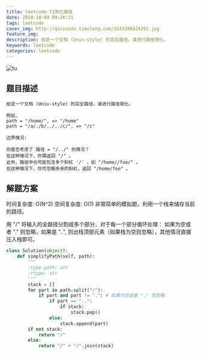 ```yaml
---
title: leetcode-71简化路径
date: 2018-10-09 09:26:21
tags: leetcode
cover_img: http://qiniucdn.timilong.com/1543288424292.jpg
feature_img:
description: 给定一个文档 (Unix-style) 的完全路径，请进行路径简化。
keywords: leetcode
categories: leetcode
---
```


![tu](http://qiniucdn.timilong.com/1543288424292.jpg)

## 题目描述
```
给定一个文档 (Unix-style) 的完全路径，请进行路径简化。

例如，
path = "/home/", => "/home"
path = "/a/./b/../../c/", => "/c"

边界情况:

你是否考虑了 路径 = "/../" 的情况？
在这种情况下，你需返回 "/" 。
此外，路径中也可能包含多个斜杠 '/' ，如 "/home//foo/" 。
在这种情况下，你可忽略多余的斜杠，返回 "/home/foo" 。
```

## 解题方案
时间复杂度: O(N^2)  空间复杂度: O(1)
非常简单的模拟题，利用一个栈来储存当前的路径。

用 "/" 将输入的全路径分割成多个部分，对于每一个部分循环处理：
如果为空或者 "." 则忽略，如果是 "..", 则出栈顶部元素（如果栈为空则忽略），其他情况直接压入栈即可。

```python
class Solution(object):
    def simplifyPath(self, path):
        """
        :type path: str
        :rtype: str
        """
        stack = []
        for part in path.split("/"):
            if part and part != ".": # 如果为空或者 "." 则忽略
                if part == "..":
                    if stack:
                        stack.pop()
                else:
                    stack.append(part)
        if not stack:
            return "/"
        else:
            return "/" + "/".join(stack)
```
